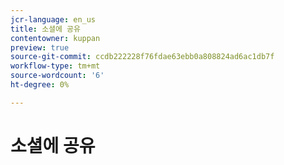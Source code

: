 ```yaml
---
jcr-language: en_us
title: 소셜에 공유
contentowner: kuppan
preview: true
source-git-commit: ccdb222228f76fdae63ebb0a808824ad6ac1db7f
workflow-type: tm+mt
source-wordcount: '6'
ht-degree: 0%

---
```




# 소셜에 공유

